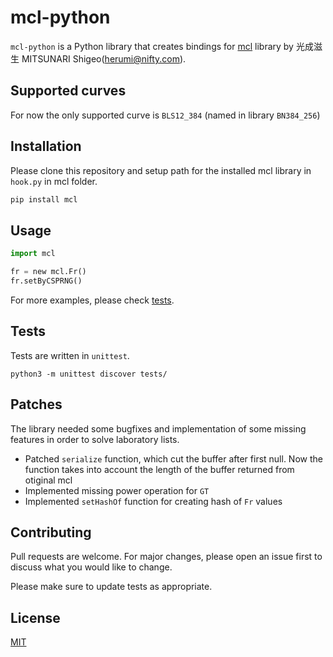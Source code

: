 # mcl-python

`mcl-python` is a Python library that creates bindings for [mcl](https://github.com/herumi/mcl) library by 光成滋生 MITSUNARI Shigeo(herumi@nifty.com).

## Supported curves

For now the only supported curve is `BLS12_384` (named in library `BN384_256`)

## Installation

Please clone this repository and setup path for the installed mcl library in `hook.py` in mcl folder.

```bash
pip install mcl
```

## Usage

```python
import mcl

fr = new mcl.Fr()
fr.setByCSPRNG()
```

For more examples, please check [tests](tests/).

## Tests

Tests are written in `unittest`.

```
python3 -m unittest discover tests/
```

## Patches

The library needed some bugfixes and implementation of some missing features in order to solve laboratory lists.

- Patched `serialize` function, which cut the buffer after first null. Now the function takes into account the length of the buffer returned from otiginal mcl
- Implemented missing power operation for `GT`
- Implemented `setHashOf` function for creating hash of `Fr` values

## Contributing
Pull requests are welcome. For major changes, please open an issue first to discuss what you would like to change.

Please make sure to update tests as appropriate.

## License
[MIT](https://choosealicense.com/licenses/mit/)
